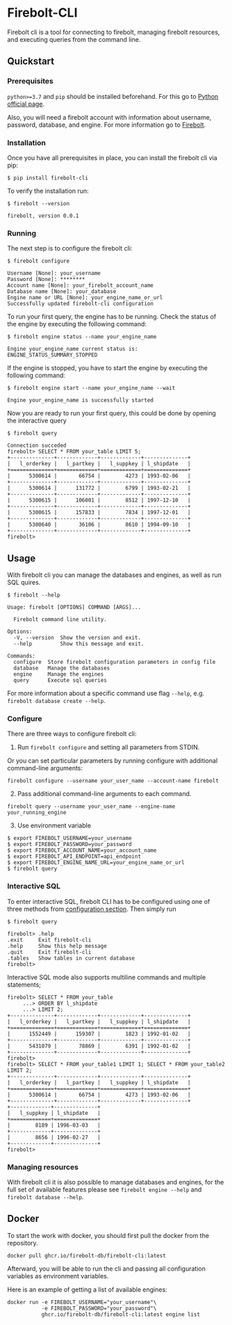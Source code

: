 # Firebolt-CLI
Firebolt cli is a tool for connecting to firebolt, managing firebolt resources, and executing queries from the command line.

## Quickstart

### Prerequisites
`python>=3.7` and `pip` should be installed beforehand. For this go to [Python official page](https://www.python.org/downloads/). 

Also, you will need a firebolt account with information about username, password, database, and engine. For more information go to [Firebolt](https://firebolt.io).

### Installation
Once you have all prerequisites in place, you can install the firebolt cli via pip:
```
$ pip install firebolt-cli
```

To verify the installation run:
```
$ firebolt --version

firebolt, version 0.0.1
```

### Running
The next step is to configure the firebolt cli:
```
$ firebolt configure

Username [None]: your_username
Password [None]: ********
Account name [None]: your_firebolt_account_name
Database name [None]: your_database
Engine name or URL [None]: your_engine_name_or_url
Successfully updated firebolt-cli configuration
```

To run your first query, the engine has to be running. Check the status of the engine by executing the following command:
```
$ firebolt engine status --name your_engine_name

Engine your_engine_name current status is: ENGINE_STATUS_SUMMARY_STOPPED
```

If the engine is stopped, you have to start the engine by executing the following command:
```
$ firebolt engine start --name your_engine_name --wait

Engine your_engine_name is successfully started
```

Now you are ready to run your first query, this could be done by opening the interactive query 
```
$ firebolt query

Connection succeded
firebolt> SELECT * FROM your_table LIMIT 5;
+--------------+-------------+-------------+--------------+
|   l_orderkey |   l_partkey |   l_suppkey | l_shipdate   |
+==============+=============+=============+==============+
|      5300614 |       66754 |        4273 | 1993-02-06   |
+--------------+-------------+-------------+--------------+
|      5300614 |      131772 |        6799 | 1993-02-21   |
+--------------+-------------+-------------+--------------+
|      5300615 |      106001 |        8512 | 1997-12-10   |
+--------------+-------------+-------------+--------------+
|      5300615 |      157833 |        7834 | 1997-12-01   |
+--------------+-------------+-------------+--------------+
|      5300640 |       36106 |        8610 | 1994-09-10   |
+--------------+-------------+-------------+--------------+
firebolt>
```


## Usage

With firebolt cli you can manage the databases and engines, as well as run SQL quires.
```
$ firebolt --help

Usage: firebolt [OPTIONS] COMMAND [ARGS]...

  Firebolt command line utility.

Options:
  -V, --version  Show the version and exit.
  --help         Show this message and exit.

Commands:
  configure  Store firebolt configuration parameters in config file
  database   Manage the databases
  engine     Manage the engines
  query      Execute sql queries
```
For more information about a specific command use flag `--help`, e.g. `firebolt database create --help`.

### Configure 
There are three ways to configure firebolt cli:
1. Run `firebolt configure` and setting all parameters from STDIN.

Or you can set particular parameters by running configure with additional command-line arguments:
```
firebolt configure --username your_user_name --account-name firebolt
```

2. Pass additional command-line arguments to each command.

```
firebolt query --username your_user_name --engine-name your_running_engine
```

3. Use environment variable
```
$ export FIREBOLT_USERNAME=your_username
$ export FIREBOLT_PASSWORD=your_password
$ export FIREBOLT_ACCOUNT_NAME=your_account_name
$ export FIREBOLT_API_ENDPOINT=api_endpoint
$ export FIREBOLT_ENGINE_NAME_URL=your_engine_name_or_url
$ firebolt query
```

### Interactive SQL
To enter interactive SQL, firebolt CLI has to be configured using one of three methods from [configuration section](#configure).
Then simply run 
```
$ firebolt query

firebolt> .help
.exit     Exit firebolt-cli
.help     Show this help message
.quit     Exit firebolt-cli
.tables   Show tables in current database
firebolt>
```

Interactive SQL mode also supports multiline commands and multiple statements;  
```
firebolt> SELECT * FROM your_table
     ...> ORDER BY l_shipdate
     ...> LIMIT 2;
+--------------+-------------+-------------+--------------+
|   l_orderkey |   l_partkey |   l_suppkey | l_shipdate   |
+==============+=============+=============+==============+
|      1552449 |      159307 |        1823 | 1992-01-02   |
+--------------+-------------+-------------+--------------+
|      5431079 |       78869 |        6391 | 1992-01-02   |
+--------------+-------------+-------------+--------------+
firebolt>
firebolt> SELECT * FROM your_table1 LIMIT 1; SELECT * FROM your_table2 LIMIT 2;
+--------------+-------------+-------------+--------------+
|   l_orderkey |   l_partkey |   l_suppkey | l_shipdate   |
+==============+=============+=============+==============+
|      5300614 |       66754 |        4273 | 1993-02-06   |
+--------------+-------------+-------------+--------------+
+-------------+--------------+
|   l_suppkey | l_shipdate   |
+=============+==============+
|        8189 | 1996-03-03   |
+-------------+--------------+
|        8656 | 1996-02-27   |
+-------------+--------------+
firebolt> 
```

### Managing resources
With firebolt cli it is also possible to manage databases and engines, for the full set of available features please see `firebolt engine --help` and `firebolt database --help`.

## Docker
To start the work with docker, 
you should first pull the docker from the repository.
```
docker pull ghcr.io/firebolt-db/firebolt-cli:latest
```

Afterward, you will be able to run the cli and passing all configuration variables as environment variables. 

Here is an example of getting a list of available engines: 
```
docker run -e FIREBOLT_USERNAME="your_username"\
           -e FIREBOLT_PASSWORD="your_password"\  
           ghcr.io/firebolt-db/firebolt-cli:latest engine list
```

